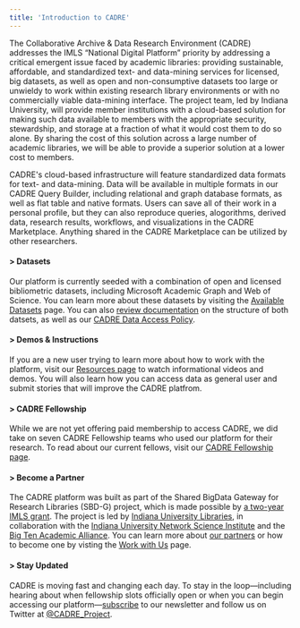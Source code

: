 ```yaml
---
title: 'Introduction to CADRE'
---
```


The Collaborative Archive & Data Research Environment (CADRE) addresses the IMLS “National Digital Platform” priority by addressing a critical emergent issue faced by academic libraries: providing sustainable, affordable, and standardized text- and data-mining services for licensed, big datasets, as well as open and non-consumptive datasets too large or unwieldy to work within existing research library environments or with no commercially viable data-mining interface. The project team, led by Indiana University, will provide member institutions with a cloud-based solution for making such data available to members with the appropriate security, stewardship, and storage at a fraction of what it would cost them to do so alone. By sharing the cost of this solution across a large number of academic libraries, we will be able to provide a superior solution at a lower cost to members. 

CADRE's cloud-based infrastructure will feature standardized data formats for text- and data-mining. Data will be available in multiple formats in our CADRE Query Builder, including relational and graph database formats, as well as flat table and native formats. Users can save all of their work in a personal profile, but they can also reproduce queries, alogorithms, derived data, research results, workflows, and visualizations in the CADRE Marketplace. Anything shared in the CADRE Marketplace can be utilized by other researchers.

#### > Datasets ##### 
Our platform is currently seeded with a combination of open and licensed bibliometric datasets, including Microsoft Academic Graph and Web of Science. You can learn more about these datasets by visiting the [Available Datasets](https://cadre.iu.edu/about-cadre/available-datasets) page. You can also [review documentation](https://cadre.iu.edu/resources/documentation) on the structure of both datsets, as well as our [CADRE Data Access Policy](https://cadre.iu.edu/resources/data-access-policy).

#### > Demos & Instructions ####
If you are a new user trying to learn more about how to work with the platform, visit our [Resources page](https://cadre.iu.edu/resources) to watch informational videos and demos. You will also learn how you can access data as general user and submit stories that will improve the CADRE platfrom.

#### > CADRE Fellowship ####
While we are not yet offering paid membership to access CADRE, we did take on seven CADRE Fellowship teams who used our platform for their research. To read about our current fellows, visit our [CADRE Fellowship page](https://cadre.iu.edu/work-with-us/cadre-fellowship).

#### > Become a Partner ####
The CADRE platform was built as part of the Shared BigData Gateway for Research Libraries (SBD-G) project, which is made possible by [a two-year IMLS grant](https://www.imls.gov/grants/awarded/lg-70-18-0202-18). The project is led by [Indiana University Libraries](https://libraries.indiana.edu/), in collaboration with the [Indiana University Network Science Institute](https://iuni.iu.edu/) and the [Big Ten Academic Alliance](http://www.btaa.org/). You can learn more about [our partners](https://cadre.iu.edu/work-with-us) or how to become one by visting the [Work with Us](https://cadre.iu.edu/work-with-us) page. 

#### > Stay Updated #####
CADRE is moving fast and changing each day. To stay in the loop&mdash;including hearing about when fellowship slots officially open or when you can begin accessing our platform&mdash;[subscribe](https://cadre.iu.edu/news-and-events) to our newsletter and follow us on Twitter at [@CADRE_Project](https://twitter.com/CADRE_Project). 